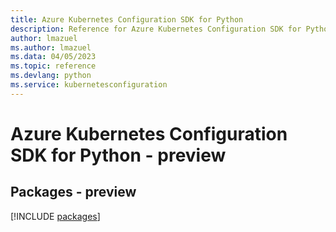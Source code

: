 ```yaml
---
title: Azure Kubernetes Configuration SDK for Python
description: Reference for Azure Kubernetes Configuration SDK for Python
author: lmazuel
ms.author: lmazuel
ms.data: 04/05/2023
ms.topic: reference
ms.devlang: python
ms.service: kubernetesconfiguration
---
```

# Azure Kubernetes Configuration SDK for Python - preview
## Packages - preview
[!INCLUDE [packages](kubernetes-configuration-index.md)]